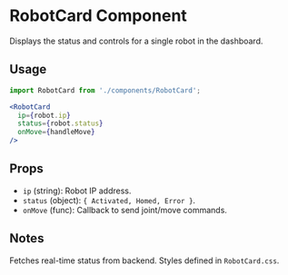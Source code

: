 # RobotCard Component

Displays the status and controls for a single robot in the dashboard.

## Usage
```jsx
import RobotCard from './components/RobotCard';

<RobotCard
  ip={robot.ip}
  status={robot.status}
  onMove={handleMove}
/>
```

## Props
- `ip` (string): Robot IP address.
- `status` (object): `{ Activated, Homed, Error }`.
- `onMove` (func): Callback to send joint/move commands.

## Notes
Fetches real-time status from backend. Styles defined in `RobotCard.css`.
